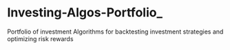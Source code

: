 # Investing-Algos-Portfolio_
Portfolio of investment Algorithms for backtesting investment strategies and optimizing risk rewards
